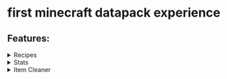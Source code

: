 # first minecraft datapack experience

## Features:
<details>
<summary>Recipes</summary>

---
1. [God Apple](#godapple)
2. [Bedrock](#bedrock)

---
### God Apple
![godapple](https://i.imgur.com/Q6Igc52.png)

### Bedrock
![bedrock](https://i.imgur.com/32UlS5h.png)
</details>

<details>
<summary>Stats</summary>

---
1. [Broken Things](#broken-things)
2. [Ores Mined](#ores-mined)
3. [Score](#score)
4. [Kills](#kills)
5. [Level](#level)
6. [Pearls Used](#pearls-used)
7. [Hours Played](#hours-played)
8. [Deaths](#deaths)

---
### Broken Things
![brokenThings](https://i.imgur.com/luSdKbe.png)
<br>

*Display the total number of tools broken by the player.*

### Ores Mined
![oresMined](https://i.imgur.com/xG01a2q.png)
<br>

*Display the total number of ores mined by the player.*

### Score
![score](https://i.imgur.com/RZ30Xw1.png)
<br>

*Display the maximum score of the player.*

### Kills
![kills](https://i.imgur.com/PTmCQ1d.png )
<br>

*Display the total victims count of the player.*

### Level
![level](https://i.imgur.com/fVqG4sg.png)
<br>

*Display the current xp level of the player.*

### Pearls Used
![pearlsUsed](https://i.imgur.com/Xauek56.png)
<br>

*Display the total number of ender pearls used by the player.*

### Hours Played
![hoursPlayed](https://i.imgur.com/weWpmn1.png)
<br>

*Display the player playtime in hours.*

### Deaths
![deaths](https://i.imgur.com/5XWMmpJ.png)
<br>

*Display the total number of deaths by each player.*
</details>

<details>
<summary>Item Cleaner</summary>

---
![item_cleaner](https://i.imgur.com/KYr97aA.png)
<br>

*Every 5min (five minutes), all droped items will be deleted.*
<br>

![item_cleaner2](https://i.imgur.com/a6CgzoG.png)
<br>

*The timer resets if a player dies.*

</details>